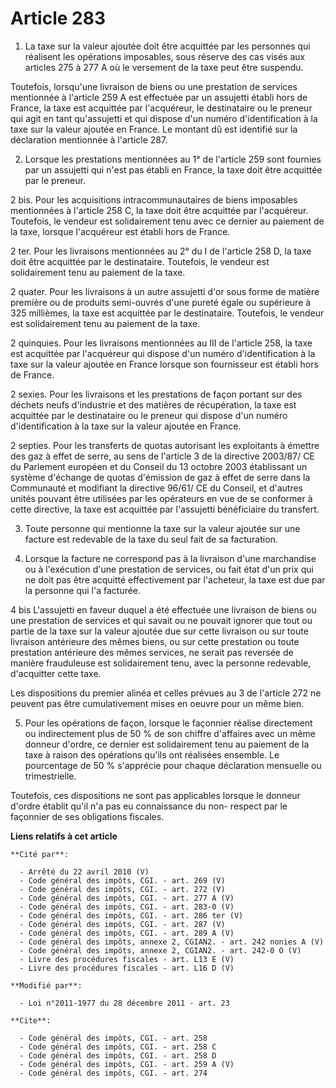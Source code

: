 # Article 283

1. La taxe sur la valeur ajoutée doit être acquittée par les personnes qui réalisent les opérations imposables, sous réserve
des cas visés aux articles 275 à 277 A où le versement de la taxe peut être suspendu. 

Toutefois, lorsqu'une livraison de biens ou une prestation de services mentionnée à l'article 259 A est effectuée par un
assujetti établi hors de France, la taxe est acquittée par l'acquéreur, le destinataire ou le preneur qui agit en tant
qu'assujetti et qui dispose d'un numéro d'identification à la taxe sur la valeur ajoutée en France. Le montant dû est
identifié sur la déclaration mentionnée à l'article 287.

2. Lorsque les prestations mentionnées au 1° de l'article 259 sont fournies par un assujetti qui n'est pas établi en France,
la taxe doit être acquittée par le preneur. 

2 bis. Pour les acquisitions intracommunautaires de biens imposables mentionnées à l'article 258 C, la taxe doit être
acquittée par l'acquéreur. Toutefois, le vendeur est solidairement tenu avec ce dernier au paiement de la taxe, lorsque
l'acquéreur est établi hors de France. 

2 ter. Pour les livraisons mentionnées au 2° du I de l'article 258 D, la taxe doit être acquittée par le destinataire.
Toutefois, le vendeur est solidairement tenu au paiement de la taxe. 

2 quater. Pour les livraisons à un autre assujetti d'or sous forme de matière première ou de produits semi-ouvrés d'une
pureté égale ou supérieure à 325 millièmes, la taxe est acquittée par le destinataire. Toutefois, le vendeur est
solidairement tenu au paiement de la taxe. 

2 quinquies. Pour les livraisons mentionnées au III de l'article 258, la taxe est acquittée par l'acquéreur qui dispose d'un
numéro d'identification à la taxe sur la valeur ajoutée en France lorsque son fournisseur est établi hors de France. 

2 sexies. Pour les livraisons et les prestations de façon portant sur des déchets neufs d'industrie et des matières de
récupération, la taxe est acquittée par le destinataire ou le preneur qui dispose d'un numéro d'identification à la taxe sur
la valeur ajoutée en France. 

2 septies. Pour les transferts de quotas autorisant les exploitants à émettre des gaz à effet de serre, au sens de l'article
3 de la directive 2003/87/ CE du Parlement européen et du Conseil du 13 octobre 2003 établissant un système d'échange de
quotas d'émission de gaz à effet de serre dans la Communauté et modifiant la directive 96/61/ CE du Conseil, et d'autres
unités pouvant être utilisées par les opérateurs en vue de se conformer à cette directive, la taxe est acquittée par
l'assujetti bénéficiaire du transfert. 

3. Toute personne qui mentionne la taxe sur la valeur ajoutée sur une facture est redevable de la taxe du seul fait de sa
facturation. 

4. Lorsque la facture ne correspond pas à la livraison d'une marchandise ou à l'exécution d'une prestation de services, ou
fait état d'un prix qui ne doit pas être acquitté effectivement par l'acheteur, la taxe est due par la personne qui l'a
facturée. 

4 bis L'assujetti en faveur duquel a été effectuée une livraison de biens ou une prestation de services et qui savait ou ne
pouvait ignorer que tout ou partie de la taxe sur la valeur ajoutée due sur cette livraison ou sur toute livraison antérieure
des mêmes biens, ou sur cette prestation ou toute prestation antérieure des mêmes services, ne serait pas reversée de manière
frauduleuse est solidairement tenu, avec la personne redevable, d'acquitter cette taxe. 

Les dispositions du premier alinéa et celles prévues au 3 de l'article 272 ne peuvent pas être cumulativement mises en oeuvre
pour un même bien. 

5. Pour les opérations de façon, lorsque le façonnier réalise directement ou indirectement plus de 50 % de son chiffre
d'affaires avec un même donneur d'ordre, ce dernier est solidairement tenu au paiement de la taxe à raison des opérations
qu'ils ont réalisées ensemble. Le pourcentage de 50 % s'apprécie pour chaque déclaration mensuelle ou trimestrielle. 

Toutefois, ces dispositions ne sont pas applicables lorsque le donneur d'ordre établit qu'il n'a pas eu connaissance du non-
respect par le façonnier de ses obligations fiscales.

**Liens relatifs à cet article**

	**Cité par**:

	  - Arrêté du 22 avril 2010 (V)
	  - Code général des impôts, CGI. - art. 269 (V)
	  - Code général des impôts, CGI. - art. 272 (V)
	  - Code général des impôts, CGI. - art. 277 A (V)
	  - Code général des impôts, CGI. - art. 283-0 (V)
	  - Code général des impôts, CGI. - art. 286 ter (V)
	  - Code général des impôts, CGI. - art. 287 (V)
	  - Code général des impôts, CGI. - art. 289 A (V)
	  - Code général des impôts, annexe 2, CGIAN2. - art. 242 nonies A (V)
	  - Code général des impôts, annexe 2, CGIAN2. - art. 242-0 O (V)
	  - Livre des procédures fiscales - art. L13 E (V)
	  - Livre des procédures fiscales - art. L16 D (V)

	**Modifié par**:

	  - Loi n°2011-1977 du 28 décembre 2011 - art. 23

	**Cite**:

	  - Code général des impôts, CGI. - art. 258
	  - Code général des impôts, CGI. - art. 258 C
	  - Code général des impôts, CGI. - art. 258 D
	  - Code général des impôts, CGI. - art. 259 A (V)
	  - Code général des impôts, CGI. - art. 274
